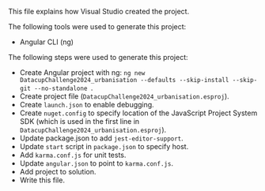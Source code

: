 This file explains how Visual Studio created the project.

The following tools were used to generate this project:
- Angular CLI (ng)

The following steps were used to generate this project:
- Create Angular project with ng: `ng new DatacupChallenge2024_urbanisation --defaults --skip-install --skip-git --no-standalone `.
- Create project file (`DatacupChallenge2024_urbanisation.esproj`).
- Create `launch.json` to enable debugging.
- Create `nuget.config` to specify location of the JavaScript Project System SDK (which is used in the first line in `DatacupChallenge2024_urbanisation.esproj`).
- Update package.json to add `jest-editor-support`.
- Update `start` script in `package.json` to specify host.
- Add `karma.conf.js` for unit tests.
- Update `angular.json` to point to `karma.conf.js`.
- Add project to solution.
- Write this file.

